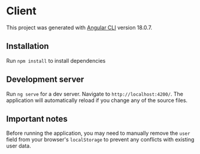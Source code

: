 # Client

This project was generated with [Angular CLI](https://github.com/angular/angular-cli) version 18.0.7.

## Installation

Run `npm install` to install dependencies

## Development server

Run `ng serve` for a dev server. Navigate to `http://localhost:4200/`. The application will automatically reload if you change any of the source files.

## Important notes

Before running the application, you may need to manually remove the `user` field from your browser's `localStorage` to prevent any conflicts with existing user data.
